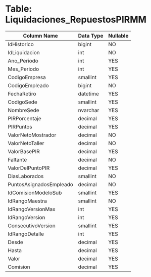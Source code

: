 # Table: Liquidaciones_RepuestosPIRMM

| Column Name | Data Type | Nullable |
|-------------|-----------|----------|
| IdHistorico | bigint | NO |
| IdLiquidacion | int | NO |
| Ano_Periodo | int | YES |
| Mes_Periodo | int | YES |
| CodigoEmpresa | smallint | YES |
| CodigoEmpleado | bigint | NO |
| FechaRetiro | datetime | YES |
| CodigoSede | smallint | YES |
| NombreSede | nvarchar | YES |
| PIRPorcentaje | decimal | YES |
| PIRPuntos | decimal | YES |
| ValorNetoMostrador | decimal | NO |
| ValorNetoTaller | decimal | NO |
| ValorBasePIR | decimal | YES |
| Faltante | decimal | NO |
| ValorDelPuntoPIR | decimal | YES |
| DiasLaborados | smallint | NO |
| PuntosAsignadosEmpleado | decimal | NO |
| IdComisionModeloSub | smallint | YES |
| IdRangoMaestra | smallint | NO |
| IdRangoVersionMax | int | YES |
| IdRangoVersion | int | YES |
| ConsecutivoVersion | smallint | YES |
| IdRangoDetalle | int | YES |
| Desde | decimal | YES |
| Hasta | decimal | YES |
| Valor | decimal | YES |
| Comision | decimal | YES |
